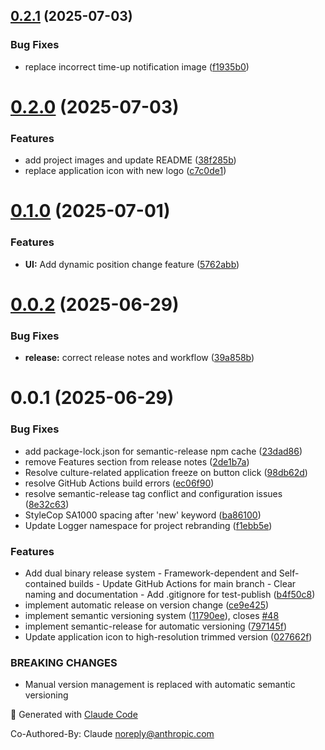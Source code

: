 ## [0.2.1](https://github.com/yokenzan/rem-meter/compare/v0.2.0...v0.2.1) (2025-07-03)


### Bug Fixes

* replace incorrect time-up notification image ([f1935b0](https://github.com/yokenzan/rem-meter/commit/f1935b0a443b7ee7a049562c36b94a1b88c8ef77))

# [0.2.0](https://github.com/yokenzan/rem-meter/compare/v0.1.0...v0.2.0) (2025-07-03)


### Features

* add project images and update README ([38f285b](https://github.com/yokenzan/rem-meter/commit/38f285bd861307c0d5d701299af53e8a165e6d42))
* replace application icon with new logo ([c7c0de1](https://github.com/yokenzan/rem-meter/commit/c7c0de1d13280bdc759add067eec175486a0ae0d))

# [0.1.0](https://github.com/yokenzan/rem-meter/compare/v0.0.2...v0.1.0) (2025-07-01)


### Features

* **UI:** Add dynamic position change feature ([5762abb](https://github.com/yokenzan/rem-meter/commit/5762abb2946ad30bbfc5e0d6bf559c61b3cf4d55))

# [0.0.2](https://github.com/yokenzan/rem-meter/compare/v0.0.1...v0.0.2) (2025-06-29)


### Bug Fixes

* **release:** correct release notes and workflow ([39a858b](https://github.com/yokenzan/rem-meter/commit/39a858bc8e60bcf79bda5615c50a45a3e96db8f3))

# 0.0.1 (2025-06-29)


### Bug Fixes

* add package-lock.json for semantic-release npm cache ([23dad86](https://github.com/yokenzan/rem-meter/commit/23dad8673b362fb057ca1b517ca8fe36cff1197f))
* remove Features section from release notes ([2de1b7a](https://github.com/yokenzan/rem-meter/commit/2de1b7a91f37bdbf6cfb49f17505cbf746828eb8))
* Resolve culture-related application freeze on button click ([98db62d](https://github.com/yokenzan/rem-meter/commit/98db62d9e638d139139ecd35635177472904c287))
* resolve GitHub Actions build errors ([ec06f90](https://github.com/yokenzan/rem-meter/commit/ec06f9032a1a20d9b9f7e14f3ef4dcb223099956))
* resolve semantic-release tag conflict and configuration issues ([8e32c63](https://github.com/yokenzan/rem-meter/commit/8e32c63bdb737f8bd8d64f6d176434dd56d75c0f))
* StyleCop SA1000 spacing after 'new' keyword ([ba86100](https://github.com/yokenzan/rem-meter/commit/ba861006a791d56c31be2fd465c29548728fd391))
* Update Logger namespace for project rebranding ([f1ebb5e](https://github.com/yokenzan/rem-meter/commit/f1ebb5e7f267914735d78b823ee6d05806e77ad4))


### Features

* Add dual binary release system - Framework-dependent and Self-contained builds - Update GitHub Actions for main branch - Clear naming and documentation - Add .gitignore for test-publish ([b4f50c8](https://github.com/yokenzan/rem-meter/commit/b4f50c872912fc0743b9805cd5e84e7170010c56))
* implement automatic release on version change ([ce9e425](https://github.com/yokenzan/rem-meter/commit/ce9e4250d90fe22a6cef3abbdf5494a59b45661c))
* implement semantic versioning system ([11790ee](https://github.com/yokenzan/rem-meter/commit/11790ee662ade05f0ed63aefeedae81e4d265c21)), closes [#48](https://github.com/yokenzan/rem-meter/issues/48)
* implement semantic-release for automatic versioning ([797145f](https://github.com/yokenzan/rem-meter/commit/797145f2811ee574e2cfbc63c48b5886d8108179))
* Update application icon to high-resolution trimmed version ([027662f](https://github.com/yokenzan/rem-meter/commit/027662f3f578599209baccf73fd7dedca498450b))


### BREAKING CHANGES

* Manual version management is replaced with automatic semantic versioning

🤖 Generated with [Claude Code](https://claude.ai/code)

Co-Authored-By: Claude <noreply@anthropic.com>

